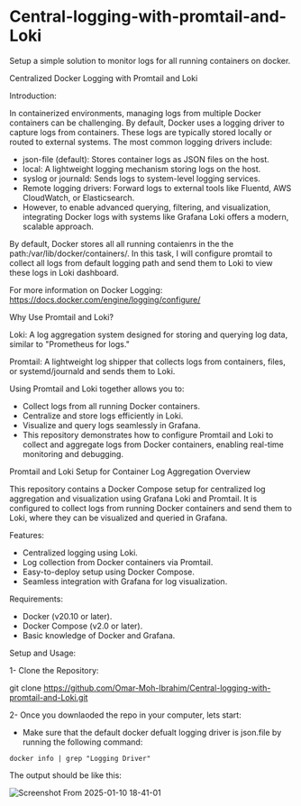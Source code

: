 # Central-logging-with-promtail-and-Loki
Setup a simple solution to monitor logs for all running containers on docker.

Centralized Docker Logging with Promtail and Loki

Introduction:

In containerized environments, managing logs from multiple Docker containers can be challenging. By default, Docker uses a logging driver to capture logs from containers. These logs are typically stored locally or routed to external systems. The most common logging drivers include:

- json-file (default): Stores container logs as JSON files on the host.
- local: A lightweight logging mechanism storing logs on the host.
- syslog or journald: Sends logs to system-level logging services.
- Remote logging drivers: Forward logs to external tools like Fluentd, AWS CloudWatch, or Elasticsearch.
- However, to enable advanced querying, filtering, and visualization, integrating Docker logs with systems like Grafana Loki offers a modern, scalable approach.
  

By default, Docker stores all all running contaienrs in the the path:/var/lib/docker/containers/. In this task, I will configure promtail to collect all logs from default logging path and send them to Loki to view these logs in Loki dashboard.

For more information on Docker Logging: https://docs.docker.com/engine/logging/configure/ 


Why Use Promtail and Loki?

Loki: A log aggregation system designed for storing and querying log data, similar to "Prometheus for logs."

Promtail: A lightweight log shipper that collects logs from containers, files, or systemd/journald and sends them to Loki.

Using Promtail and Loki together allows you to:

- Collect logs from all running Docker containers.
- Centralize and store logs efficiently in Loki.
- Visualize and query logs seamlessly in Grafana.
- This repository demonstrates how to configure Promtail and Loki to collect and aggregate logs from Docker containers, enabling real-time monitoring and debugging.

Promtail and Loki Setup for Container Log Aggregation
Overview

This repository contains a Docker Compose setup for centralized log aggregation and visualization using Grafana Loki and Promtail. It is configured to collect logs from running Docker containers and send them to Loki, where they can be visualized and queried in Grafana.

Features:
- Centralized logging using Loki.
- Log collection from Docker containers via Promtail.
- Easy-to-deploy setup using Docker Compose.
- Seamless integration with Grafana for log visualization.

Requirements:
- Docker (v20.10 or later).
- Docker Compose (v2.0 or later).
- Basic knowledge of Docker and Grafana.

Setup and Usage:

1- Clone the Repository:

git clone https://github.com/Omar-Moh-Ibrahim/Central-logging-with-promtail-and-Loki.git 


2- Once you downlaoded the repo in your computer, lets start:

- Make sure that the default docker defualt logging driver is json.file by running the following command:


```
docker info | grep "Logging Driver"
```

The output should be like this:


![Screenshot From 2025-01-10 18-41-01](https://github.com/user-attachments/assets/38566747-19c4-41a8-b056-17f24028b754)

        








